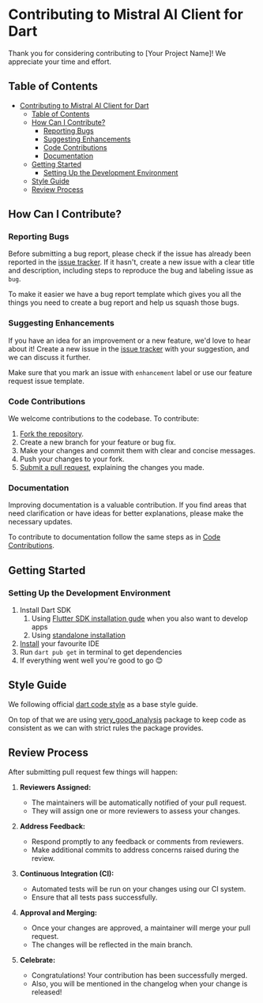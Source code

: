 # Contributing to Mistral AI Client for Dart

Thank you for considering contributing to [Your Project Name]! We appreciate your time and effort.

## Table of Contents

- [Contributing to Mistral AI Client for Dart](#contributing-to-mistral-ai-client-for-dart)
  - [Table of Contents](#table-of-contents)
  - [How Can I Contribute?](#how-can-i-contribute)
    - [Reporting Bugs](#reporting-bugs)
    - [Suggesting Enhancements](#suggesting-enhancements)
    - [Code Contributions](#code-contributions)
    - [Documentation](#documentation)
  - [Getting Started](#getting-started)
    - [Setting Up the Development Environment](#setting-up-the-development-environment)
  - [Style Guide](#style-guide)
  - [Review Process](#review-process)

## How Can I Contribute?

### Reporting Bugs

Before submitting a bug report, please check if the issue has already been reported in the [issue tracker](https://github.com/nomtek/mistralai_client_dart/issues). If it hasn't, create a new issue with a clear title and description, including steps to reproduce the bug and labeling issue as `bug`.

To make it easier we have a bug report template which gives you all the things you need to create a bug report and help us squash those bugs.

### Suggesting Enhancements

If you have an idea for an improvement or a new feature, we'd love to hear about it! Create a new issue in the [issue tracker](https://github.com/nomtek/mistralai_client_dart/issues) with your suggestion, and we can discuss it further. 

Make sure that you mark an issue with `enhancement` label or use our feature request issue template.

### Code Contributions

We welcome contributions to the codebase. To contribute:

1. [Fork the repository](https://help.github.com/en/github/getting-started-with-github/fork-a-repo).
2. Create a new branch for your feature or bug fix.
3. Make your changes and commit them with clear and concise messages.
4. Push your changes to your fork.
5. [Submit a pull request](https://help.github.com/en/github/collaborating-with-issues-and-pull-requests/proposing-changes-to-your-work-with-pull-requests), explaining the changes you made.

### Documentation

Improving documentation is a valuable contribution. If you find areas that need clarification or have ideas for better explanations, please make the necessary updates.

To contribute to documentation follow the same steps as in [Code Contributions](#code-contributions).

## Getting Started

### Setting Up the Development Environment

1. Install Dart SDK
   1. Using [Flutter SDK installation gude](https://docs.flutter.dev/get-started/install) when you also want to develop apps
   2. Using [standalone installation](https://dart.dev/get-dart)
2. [Install](https://dart.dev/tools#ides-and-editors) your favourite IDE
3. Run `dart pub get` in terminal to get dependencies
4. If everything went well you're good to go 😊

## Style Guide

We following official [dart code style](https://dart.dev/effective-dart/style) as a base style guide.

On top of that we are using [very_good_analysis](https://pub.dev/packages/very_good_analysis) package to keep code as consistent as we can with strict rules the package provides.

## Review Process

After submitting pull request few things will happen:

1. **Reviewers Assigned:**
   - The maintainers will be automatically notified of your pull request.
   - They will assign one or more reviewers to assess your changes.

2. **Address Feedback:**
   - Respond promptly to any feedback or comments from reviewers.
   - Make additional commits to address concerns raised during the review.

3. **Continuous Integration (CI):**
   - Automated tests will be run on your changes using our CI system.
   - Ensure that all tests pass successfully.

4. **Approval and Merging:**
    - Once your changes are approved, a maintainer will merge your pull request.
    - The changes will be reflected in the main branch.

5. **Celebrate:**
    - Congratulations! Your contribution has been successfully merged.
    - Also, you will be mentioned in the changelog when your change is released!
